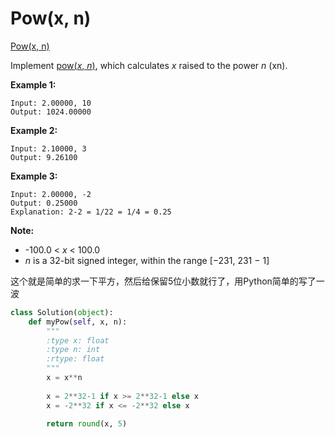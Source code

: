 # Pow(x, n)

[ Pow(x, n)](https://leetcode.com/problems/powx-n/)

Implement [pow(*x*, *n*)](http://www.cplusplus.com/reference/valarray/pow/), which calculates *x* raised to the power *n* (xn).

**Example 1:**

```
Input: 2.00000, 10
Output: 1024.00000
```

**Example 2:**

```
Input: 2.10000, 3
Output: 9.26100
```

**Example 3:**

```
Input: 2.00000, -2
Output: 0.25000
Explanation: 2-2 = 1/22 = 1/4 = 0.25
```

**Note:**

- -100.0 < *x* < 100.0
- *n* is a 32-bit signed integer, within the range [−231, 231 − 1]

这个就是简单的求一下平方，然后给保留5位小数就行了，用Python简单的写了一波

```python
class Solution(object):
    def myPow(self, x, n):
        """
        :type x: float
        :type n: int
        :rtype: float
        """
        x = x**n
        
        x = 2**32-1 if x >= 2**32-1 else x
        x = -2**32 if x <= -2**32 else x
        
        return round(x, 5)
        
```